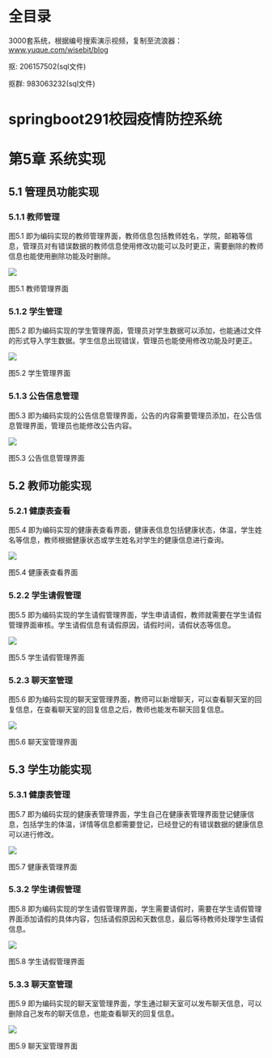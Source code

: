 # 全目录

3000套系统，根据编号搜索演示视频，复制至流浪器：www.yuque.com/wisebit/blog


<p>抠: 206157502(sql文件)</p>
<p>抠群: 983063232(sql文件)</p>


# springboot291校园疫情防控系统

# 第5章 系统实现

## 5.1 管理员功能实现
### 5.1.1 教师管理
图5.1 即为编码实现的教师管理界面，教师信息包括教师姓名，学院，邮箱等信息，管理员对有错误数据的教师信息使用修改功能可以及时更正，需要删除的教师信息也能使用删除功能及时删除。

![](/md/blog.017.png)

图5.1 教师管理界面
### 5.1.2 学生管理
图5.2 即为编码实现的学生管理界面，管理员对学生数据可以添加，也能通过文件的形式导入学生数据。学生信息出现错误，管理员也能使用修改功能及时更正。

![](/md/blog.018.png)

图5.2 学生管理界面
### 5.1.3 公告信息管理
图5.3 即为编码实现的公告信息管理界面，公告的内容需要管理员添加，在公告信息管理界面，管理员也能修改公告内容。

![](/md/blog.019.png)

图5.3 公告信息管理界面
## 5.2 教师功能实现
### 5.2.1 健康表查看
图5.4 即为编码实现的健康表查看界面，健康表信息包括健康状态，体温，学生姓名等信息，教师根据健康状态或学生姓名对学生的健康信息进行查询。

![](/md/blog.020.png)

图5.4 健康表查看界面
### 5.2.2 学生请假管理
图5.5 即为编码实现的学生请假管理界面，学生申请请假，教师就需要在学生请假管理界面审核。学生请假信息有请假原因，请假时间，请假状态等信息。

![](/md/blog.021.png)

图5.5 学生请假管理界面
### 5.2.3 聊天室管理
图5.6 即为编码实现的聊天室管理界面，教师可以新增聊天，可以查看聊天室的回复信息，在查看聊天室的回复信息之后，教师也能发布聊天回复信息。

![](/md/blog.022.png)

图5.6 聊天室管理界面
## 5.3 学生功能实现
### 5.3.1 健康表管理
图5.7 即为编码实现的健康表管理界面，学生自己在健康表管理界面登记健康信息，包括学生的体温，详情等信息都需要登记，已经登记的有错误数据的健康信息可以进行修改。

![](/md/blog.023.png)

图5.7 健康表管理界面
### 5.3.2 学生请假管理
图5.8 即为编码实现的学生请假管理界面，学生需要请假时，需要在学生请假管理界面添加请假的具体内容，包括请假原因和天数信息，最后等待教师处理学生请假信息。

![](/md/blog.024.png)

图5.8 学生请假管理界面
### 5.3.3 聊天室管理
图5.9 即为编码实现的聊天室管理界面，学生通过聊天室可以发布聊天信息，可以删除自己发布的聊天信息，也能查看聊天的回复信息。

![](/md/blog.025.png)

图5.9 聊天室管理界面
# 









